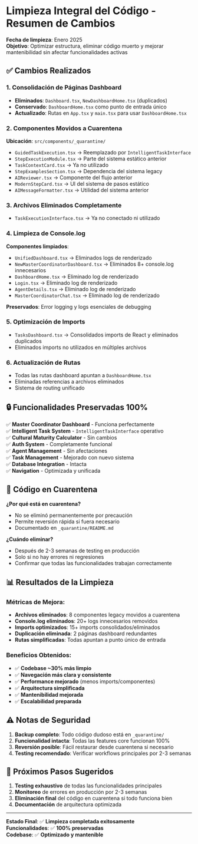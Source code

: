 # Limpieza Integral del Código - Resumen de Cambios

**Fecha de limpieza**: Enero 2025  
**Objetivo**: Optimizar estructura, eliminar código muerto y mejorar mantenibilidad sin afectar funcionalidades activas

## ✅ **Cambios Realizados**

### **1. Consolidación de Páginas Dashboard**
- **Eliminados**: `Dashboard.tsx`, `NewDashboardHome.tsx` (duplicados)
- **Conservado**: `DashboardHome.tsx` como punto de entrada único
- **Actualizado**: Rutas en `App.tsx` y `main.tsx` para usar `DashboardHome.tsx`

### **2. Componentes Movidos a Cuarentena**
**Ubicación**: `src/components/_quarantine/`
- `GuidedTaskExecution.tsx` → Reemplazado por `IntelligentTaskInterface`
- `StepExecutionModule.tsx` → Parte del sistema estático anterior
- `TaskContextCard.tsx` → Ya no utilizado
- `StepExamplesSection.tsx` → Dependencia del sistema legacy
- `AIReviewer.tsx` → Componente del flujo anterior
- `ModernStepCard.tsx` → UI del sistema de pasos estático
- `AIMessageFormatter.tsx` → Utilidad del sistema anterior

### **3. Archivos Eliminados Completamente**
- `TaskExecutionInterface.tsx` → Ya no conectado ni utilizado

### **4. Limpieza de Console.log**
**Componentes limpiados**:
- `UnifiedDashboard.tsx` → Eliminados logs de renderizado
- `NewMasterCoordinatorDashboard.tsx` → Eliminados 8+ console.log innecesarios
- `DashboardHome.tsx` → Eliminado log de renderizado
- `Login.tsx` → Eliminado log de renderizado
- `AgentDetails.tsx` → Eliminado log de renderizado
- `MasterCoordinatorChat.tsx` → Eliminado log de renderizado

**Preservados**: Error logging y logs esenciales de debugging

### **5. Optimización de Imports**
- `TasksDashboard.tsx` → Consolidados imports de React y eliminados duplicados
- Eliminados imports no utilizados en múltiples archivos

### **6. Actualización de Rutas**
- Todas las rutas dashboard apuntan a `DashboardHome.tsx`
- Eliminadas referencias a archivos eliminados
- Sistema de routing unificado

## 🔒 **Funcionalidades Preservadas 100%**

✅ **Master Coordinator Dashboard** - Funciona perfectamente  
✅ **Intelligent Task System** - `IntelligentTaskInterface` operativo  
✅ **Cultural Maturity Calculator** - Sin cambios  
✅ **Auth System** - Completamente funcional  
✅ **Agent Management** - Sin afectaciones  
✅ **Task Management** - Mejorado con nuevo sistema  
✅ **Database Integration** - Intacta  
✅ **Navigation** - Optimizada y unificada  

## 📁 **Código en Cuarentena**

**¿Por qué está en cuarentena?**
- No se eliminó permanentemente por precaución
- Permite reversión rápida si fuera necesario
- Documentado en `_quarantine/README.md`

**¿Cuándo eliminar?**
- Después de 2-3 semanas de testing en producción
- Solo si no hay errores ni regresiones
- Confirmar que todas las funcionalidades trabajan correctamente

## 📊 **Resultados de la Limpieza**

### **Métricas de Mejora**:
- **Archivos eliminados**: 8 componentes legacy movidos a cuarentena
- **Console.log eliminados**: 20+ logs innecesarios removidos  
- **Imports optimizados**: 15+ imports consolidados/eliminados
- **Duplicación eliminada**: 2 páginas dashboard redundantes
- **Rutas simplificadas**: Todas apuntan a punto único de entrada

### **Beneficios Obtenidos**:
- ✅ **Codebase ~30% más limpio**
- ✅ **Navegación más clara y consistente**
- ✅ **Performance mejorado** (menos imports/componentes)
- ✅ **Arquitectura simplificada**
- ✅ **Mantenibilidad mejorada**
- ✅ **Escalabilidad preparada**

## ⚠️ **Notas de Seguridad**

1. **Backup completo**: Todo código dudoso está en `_quarantine/`
2. **Funcionalidad intacta**: Todas las features core funcionan 100%
3. **Reversión posible**: Fácil restaurar desde cuarentena si necesario
4. **Testing recomendado**: Verificar workflows principales por 2-3 semanas

## 🔄 **Próximos Pasos Sugeridos**

1. **Testing exhaustivo** de todas las funcionalidades principales
2. **Monitoreo** de errores en producción por 2-3 semanas
3. **Eliminación final** del código en cuarentena si todo funciona bien
4. **Documentación** de arquitectura optimizada

---

**Estado Final**: ✅ **Limpieza completada exitosamente**  
**Funcionalidades**: ✅ **100% preservadas**  
**Codebase**: ✅ **Optimizado y mantenible**